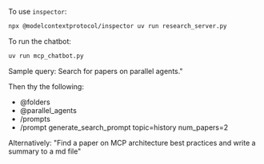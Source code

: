 
To use `inspector`:
```bash
npx @modelcontextprotocol/inspector uv run research_server.py
```

To run the chatbot:
```bash
uv run mcp_chatbot.py
```

Sample query: Search for papers on parallel agents."

Then thy the following:
- @folders
- @parallel_agents
- /prompts
- /prompt generate_search_prompt topic=history num_papers=2


Alternatively: "Find a paper on MCP architecture best practices and write a summary to a md file"

